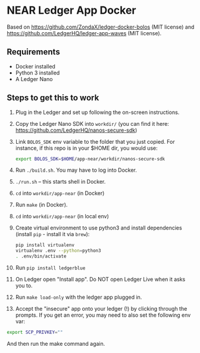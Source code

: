 # NEAR Ledger App Docker

Based on https://github.com/ZondaX/ledger-docker-bolos (MIT license) and https://github.com/LedgerHQ/ledger-app-waves (MIT license).

## Requirements

* Docker installed
* Python 3 installed
* A Ledger Nano

## Steps to get this to work

1. Plug in the Ledger and set up following the on-screen instructions.
2. Copy the Ledger Nano SDK into `workdir/` (you can find it here: https://github.com/LedgerHQ/nanos-secure-sdk)
3. Link `BOLOS_SDK` env variable to the folder that you just copied. For instance, if this repo is in your $HOME dir, you would use:
  
   ```bash
   export BOLOS_SDK=$HOME/app-near/workdir/nanos-secure-sdk
   ```

4. Run `./build.sh`. You may have to log into Docker.
5. `./run.sh` – this starts shell in Docker.
6. `cd` into `workdir/app-near` (in Docker) 
7. Run `make` (in Docker).
8. `cd` into `workdir/app-near` (in local env) 
9. Create virtual environment to use python3 and install dependencies (install `pip` - install it via `brew`):

   ```bash
   pip install virtualenv
   virtualenv .env --python=python3
   . .env/bin/activate
   ```

10. Run `pip install ledgerblue`
11. On Ledger open "Install app". Do NOT open Ledger Live when it asks you to.
12. Run `make load-only` with the ledger app plugged in.
13. Accept the "insecure" app onto your ledger (!) by clicking through the prompts.
If you get an error, you may need to also set the following env var:
  
  ```bash
  export SCP_PRIVKEY=""
  ```

  And then run the make command again.
